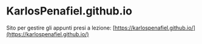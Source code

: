 # KarlosPenafiel.github.io
Sito per gestire gli appunti presi a lezione: [https://karlospenafiel.github.io/](https://karlospenafiel.github.io/)

